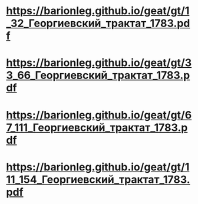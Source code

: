 # https://barionleg.github.io/geat/gt/1_32_Георгиевский_трактат_1783.pdf

# https://barionleg.github.io/geat/gt/33_66_Георгиевский_трактат_1783.pdf

# https://barionleg.github.io/geat/gt/67_111_Георгиевский_трактат_1783.pdf

# https://barionleg.github.io/geat/gt/111_154_Георгиевский_трактат_1783.pdf
